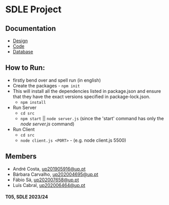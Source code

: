 # SDLE Project

## Documentation

- [Design](/docs/Report.md)
- [Code](/src/)
- [Database](./database/)

## How to Run:

- firstly bend over and spell run (in english)
- Create the packages - ``npm init``
- This will install all the dependencies listed in package.json and ensure that they have the exact versions specified in package-lock.json.
    - ``npm install``
- Run Server
    - ``cd src``
    - ``npm start`` || ``node server.js`` (since the 'start' command has only the _node server.js_ command)
- Run Client
    - ``cd src``
    - ``node client.js <PORT>`` - (e.g. node client.js 5500)

## Members

- André Costa, up201905916@up.pt
- Bárbara Carvalho, up202004695@up.pt
- Fábio Sá, up202007658@up.pt
- Luís Cabral, up202006464@up.pt

#### T05, SDLE 2023/24